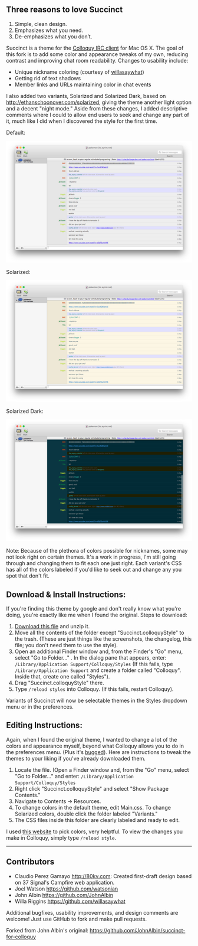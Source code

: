 Three reasons to love Succinct
------------------------------

1. Simple, clean design.
2. Emphasizes what you need.
3. De-emphasizes what you don’t.

Succinct is a theme for the [Colloquy IRC client](http://colloquy.info/) for Mac OS X. The goal of this fork is to add some color and appearance tweaks of my own, reducing contrast and improving chat room readability. Changes to usability include:
* Unique nickname coloring (courtesy of [willasaywhat](https://github.com/willasaywhat))
* Getting rid of text shadows
* Member links and URLs maintaining color in chat events

I also added two variants, Solarized and Solarized Dark, based on http://ethanschoonover.com/solarized, giving the theme another light option and a decent "night mode." Aside from these changes, I added descriptive comments where I could to allow end users to seek and change any part of it, much like I did when I discovered the style for the first time.

Default:

<img src="https://raw.githubusercontent.com/TempSpas/succinct-for-colloquy/master/Default.png" alt="Screenshot" />

Solarized:

<img src="https://raw.githubusercontent.com/TempSpas/succinct-for-colloquy/master/Solarized.png" alt="Screenshot" />

Solarized Dark:

<img src="https://raw.githubusercontent.com/TempSpas/succinct-for-colloquy/master/Dark.png" alt="Screenshot" />

Note: Because of the plethora of colors possible for nicknames, some may not look right
on certain themes. It's a work in progress, I'm still going through and changing them
to fit each one just right. Each variant's CSS has all of the colors labeled if you'd like to seek out and change any you spot that don't fit.

Download & Install Instructions:
--------------------------------

If you're finding this theme by google and don't really know what you're doing, you're
exactly like me when I found the original. Steps to download:

1. [Download this file](https://github.com/TempSpas/succinct-for-colloquy/archive/master.zip) and unzip it.
2. Move all the contents of the folder except "Succinct.colloquyStyle" to the trash. (These are just things like the screenshots, the changelog, this file; you don't need them to use the style).
3. Open an additional Finder window and, from the Finder's "Go" menu, select
   "Go to Folder..." . In the dialog pane that appears, enter:
     ```/Library/Application Support/Colloquy/Styles``` (If this fails, type ```/Library/Application Support``` and
     create a folder called "Colloquy". Inside that, create one called "Styles").
4. Drag "Succinct.colloquyStyle" there.
5. Type ```/reload styles``` into Colloquy. (If this fails, restart Colloquy).

Variants of Succinct will now be selectable themes in the Styles dropdown menu or in the preferences.

Editing Instructions:
---------------------

Again, when I found the original theme, I wanted to change a lot of the colors and appearance myself,
beyond what Colloquy allows you to do in the preferences menu. (Plus it's 
[bugged](http://colloquy.info/project/ticket/4307)). Here are instructions to tweak
the themes to your liking if you've already downloaded them.

1. Locate the file. (Open a Finder window and, from the "Go" menu, select "Go to Folder..."
and enter: ```/Library/Application Support/Colloquy/Styles```
2. Right click "Succinct.colloquyStyle" and select "Show Package Contents."
3. Navigate to Contents -> Resources.
4. To change colors in the default theme, edit Main.css. To change Solarized colors, double click
the folder labeled "Variants."
5. The CSS files inside this folder are clearly labeled and ready to edit.

I used [this website](http://www.w3schools.com/tags/ref_colorpicker.asp) to pick colors, very helptful. To view the changes you make in Colloquy, simply type ```/reload style```.

----------------

Contributors
------------

* Claudio Perez Gamayo <http://80kv.com>: Created first-draft design based on 37
  Signal's Campfire web application.
* Joel Watson <https://github.com/watsonian>
* John Albin <https://github.com/JohnAlbin>
* Willa Riggins <https://github.com/willasaywhat>

Additional bugfixes, usability improvements, and design comments are welcome!
Just use GitHub to fork and make pull requests.

Forked from John Albin's original: <https://github.com/JohnAlbin/succinct-for-colloquy>